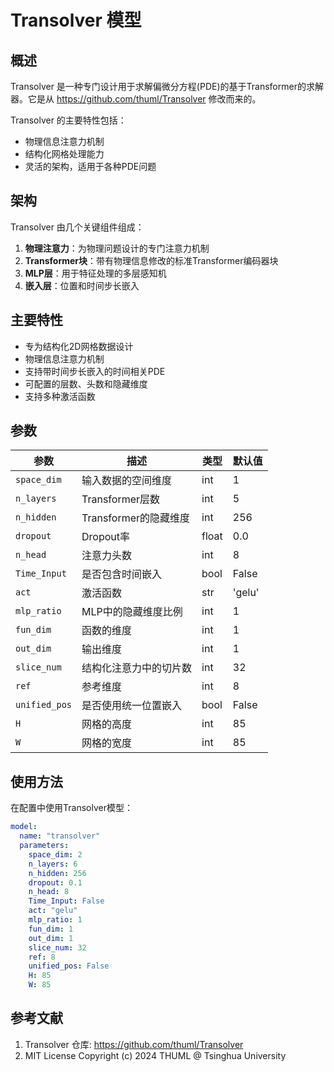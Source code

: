 # Transolver 模型

## 概述

Transolver 是一种专门设计用于求解偏微分方程(PDE)的基于Transformer的求解器。它是从 https://github.com/thuml/Transolver 修改而来的。

Transolver 的主要特性包括：
- 物理信息注意力机制
- 结构化网格处理能力
- 灵活的架构，适用于各种PDE问题

## 架构

Transolver 由几个关键组件组成：

1. **物理注意力**：为物理问题设计的专门注意力机制
2. **Transformer块**：带有物理信息修改的标准Transformer编码器块
3. **MLP层**：用于特征处理的多层感知机
4. **嵌入层**：位置和时间步长嵌入

## 主要特性

- 专为结构化2D网格数据设计
- 物理信息注意力机制
- 支持带时间步长嵌入的时间相关PDE
- 可配置的层数、头数和隐藏维度
- 支持多种激活函数

## 参数

| 参数 | 描述 | 类型 | 默认值 |
|------|------|------|--------|
| `space_dim` | 输入数据的空间维度 | int | 1 |
| `n_layers` | Transformer层数 | int | 5 |
| `n_hidden` | Transformer的隐藏维度 | int | 256 |
| `dropout` | Dropout率 | float | 0.0 |
| `n_head` | 注意力头数 | int | 8 |
| `Time_Input` | 是否包含时间嵌入 | bool | False |
| `act` | 激活函数 | str | 'gelu' |
| `mlp_ratio` | MLP中的隐藏维度比例 | int | 1 |
| `fun_dim` | 函数的维度 | int | 1 |
| `out_dim` | 输出维度 | int | 1 |
| `slice_num` | 结构化注意力中的切片数 | int | 32 |
| `ref` | 参考维度 | int | 8 |
| `unified_pos` | 是否使用统一位置嵌入 | bool | False |
| `H` | 网格的高度 | int | 85 |
| `W` | 网格的宽度 | int | 85 |

## 使用方法

在配置中使用Transolver模型：

```yaml
model:
  name: "transolver"
  parameters:
    space_dim: 2
    n_layers: 6
    n_hidden: 256
    dropout: 0.1
    n_head: 8
    Time_Input: False
    act: "gelu"
    mlp_ratio: 1
    fun_dim: 1
    out_dim: 1
    slice_num: 32
    ref: 8
    unified_pos: False
    H: 85
    W: 85
```

## 参考文献

1. Transolver 仓库: https://github.com/thuml/Transolver
2. MIT License Copyright (c) 2024 THUML @ Tsinghua University